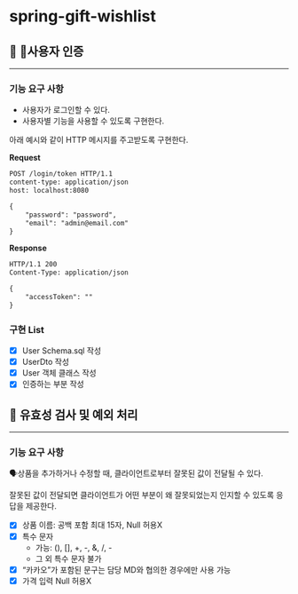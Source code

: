 # spring-gift-wishlist

## **🚀 👋사용자 인증**

---
### 기능 요구 사항

- 사용자가 로그인할 수 있다.
- 사용자별 기능을 사용할 수 있도록 구현한다.

아래 예시와 같이 HTTP 메시지를 주고받도록 구현한다.

**Request**

```diff
POST /login/token HTTP/1.1
content-type: application/json
host: localhost:8080

{
    "password": "password",
    "email": "admin@email.com"
}

```

**Response**

```diff
HTTP/1.1 200 
Content-Type: application/json

{
    "accessToken": ""
}

```

### 구현 List

- [X]  User Schema.sql 작성
- [X]  UserDto 작성
- [X]  User 객체 클래스 작성
- [X]  인증하는 부분 작성

## 🚀 유효성 검사 및 예외 처리

---
### 기능 요구 사항

🗣️상품을 추가하거나 수정할 때, 클라이언트로부터 잘못된 값이 전달될 수 있다.

잘못된 값이 전달되면 클라이언트가 어떤 부분이 왜 잘못되었는지 인지할 수 있도록 응답을 제공한다.

- [X] 상품 이름: 공백 포함 최대 15자, Null 허용X
- [X] 특수 문자
  - 가능: (), [], +, -, &, /, -
  - 그 외 특수 문자 불가
- [X] “카카오”가 포함된 문구는 담당 MD와 협의한 경우에만 사용 가능
- [X] 가격 입력 Null 허용X